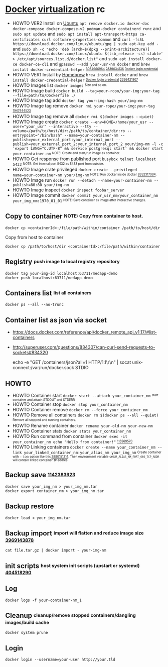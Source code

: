 # [Docker][] [virtualization][vz] rc

[docker]: https://github.com/docker
[vz]: https://en.wikipedia.org/wiki/OS-level_virtualization

* HOWTO VER2 Install on [Ubuntu][] `apt remove docker.io docker-doc docker-compose docker-compose-v2 podman-docker containerd runc` and `sudo apt update` and `sudo apt install apt-transport-https ca-certificates curl software-properties-common` and `curl -fsSL https://download.docker.com/linux/ubuntu/gpg | sudo apt-key add -` and `sudo sh -c "echo 'deb [arch=$(dpkg --print-architecture)] https://download.docker.com/linux/ubuntu $(lsb_release -cs) stable' > /etc/apt/sources.list.d/docker.list"` and `sudo apt install docker-ce docker-ce-cli` and `gpasswd --add your-usr-nm docker` and `brew install docker-credential-helper` <sup><sub>[3054966964][] [2839034136][] [Docker login credential][3590212040]</sub></sup>
* HOWTO VER1 Install by [Homebrew][] `brew install docker` and `brew install docker-credential-helper` <sup><sub>[Docker login credential][3590212040] [2336421907][]</sub></sup>
* HOWTO Images list `docker images` <sup><sub>Size and so on.</sub></sup>
* HOWTO Image build `docker build --tag=your-ropo/your-img:your-tag --file=path/to/Dockerfile ./`
* HOWTO Image tag add `docker tag your-img-hash your/img-nm`
* HOWTO Image tag remove `docker rmi your-ropo/your-img:your-tag` <sup><sub>[1947444523][]</sub></sup>
* HOWTO Image tag remove all `docker rmi $(docker images --quiet)`
* HOWTO Image create `docker create --env=HOME=/home/your_usr --user="your_usr" --interactive --tty --volume=/path/to/host/dir:/path/to/container/dir:ro --entrypoint="/bin/bash" --name=your-container-nm --publish=your_external_port:your_internal_port --publish=your_external_port_2:your_internal_port_2 your/img-nm -l -c 'export LANG="C.UTF-8" && service postgresql start' && docker start your-container-nm` <sup><sub>NOTE: Create and start/run image as container.</sub></sup>
* HOWTO Get response from published port `busybox telnet localhost 5433` <sup><sub>NOTE: Get internal port 5432 as 5433 port from outside.</sub></sup>
* HOWTO Image crate privileged `docker create --privileged --name=your-container-nm your/img-nm` <sup><sub>NOTE: Run docker inside docker [2652317084][].</sub></sup>
* HOWTO Image run `docker run --detach --name=your-container-nm --publish=80:80 your/img-nm`
* HOWTO Image inspect `docker inspect foobar_server`
* HOWTO Image commit `docker commit your_usr_nm/your_container_nm your_img_nm:1970_01_01` <sup><sub>NOTE: Save container as image after interactive changes.</sub></sup>

[homebrew]: https://github.com/homebrew/brew
[ubuntu]: https://github.com/ubuntu
[1947444523]: https://serverfault.com/questions/703344/how-to-remove-an-image-tag-in-docker-without-removing-the-image-itself#703352
[2336421907]: https://stackoverflow.com/questions/67642620/docker-credential-desktop-not-installed-or-not-available-in-path#72888813
[2652317084]: https://docs.docker.com/reference/commandline/cli/#create
[2839034136]: https://docs.docker.com/engine/install/ubuntu "Official instruction from the Docker Inc of install Docker Engine on Ubuntu."
[3054966964]: https://linuxtuto.com/how-to-install-docker-on-ubuntu-24-04
[3590212040]: https://github.com/docker/docker-credential-helpers "Docker login credential"

## Copy to container <sup><sub>NOTE: Copy from container to host.</sub></sup>

    docker cp <containerId>:/file/path/within/container /path/to/host/dir

Copy from host to container

    docker cp /path/to/host/dir <containerId>:/file/path/within/container

## Registry <sup><sub>push image to local registry repository</sub></sup>

    docker tag your-img-id localhost:63711/medapp-demo
    docker push localhost:63711/medapp-demo

## Containers list <sup><sub>list all containers</sub></sup>

    docker ps --all --no-trunc

## Container list as json via socket

* <https://docs.docker.com/reference/api/docker_remote_api_v1.17/#list-containers>
* <http://superuser.com/questions/834307/can-curl-send-requests-to-sockets#834320>

    echo -e "GET /containers/json?all=1 HTTP/1.1\r\n" | socat unix-connect:/var/run/docker.sock STDIO

## HOWTO

* HOWTO Container start `docker start --attach your_container_nm` <sup><sub>start container and attach STDOUT and STDERR</sub></sup>
* HOWTO Container stop `docker stop your_container_nm`
* HOWTO Container remove `docker rm --force your_container_nm`
* HOWTO Remove all containers `docker rm $(docker ps --all --quiet)` <sup><sub>Remove all stopped and running containers.</sub></sup>
* HOWTO Rename container `docker rename your-old-nm your-new-nm`
* HOWTO Container stats `docker stats your_container_nm`
* HOWTO Run command from container `docker exec -it your_container_nm echo "Hello from container!"` <sup><sub>[115569570][]</sub></sup>
* HOWTO Linking containers `docker create --name your_container_nm --link your_linked_container_nm:your_alias_nm your_img_nm` <sup><sub>Create container with `--link` option like this [3880151314][]. Then environment variable `$YOUR_ALIAS_NM_PORT_666_TCP_ADDR` will contain linked container `IP` addres.</sub></sup>

[115569570]: https://stackoverflow.com/questions/26153686/how-do-i-run-a-command-on-an-already-existing-docker-container#41806119
[3880151314]: https://docs.docker.com/userguide/dockerlinks/#communication-across-links

## Backup save <sup><sub>[1142383923][]</sub></sup>

    docker save your_img_nm > your_img_nm.tar
    docker export container_nm > your_img_nm.tar

[1142383923]: http://stackoverflow.com/questions/21486004/how-do-i-move-a-docker-containers-image-to-a-persistent-disk#21632989

## Backup restore

    docker load < your_img_nm.tar

## Backup import <sup><sub>import will flatten and reduce image size [3969143878][]</sub></sup>

    cat file.tar.gz | docker import - your-img-nm

[3969143878]: https://www.ctl.io/developers/blog/post/optimizing-docker-images

## init scripts <sup><sub>host system init scripts (upstart or systemd) [404518290][]</sub></sup>

[404518290]: https://docs.docker.com/engine/admin/host_integration/#/examples

## Log

    docker logs -f your-container-nm_1

## Cleanup <sup><sub>cleanup/remove stopped containers/dangling images/build cache</sub></sup>

    docker system prune

## Login

    docker login --username=your-user http://your.tld
